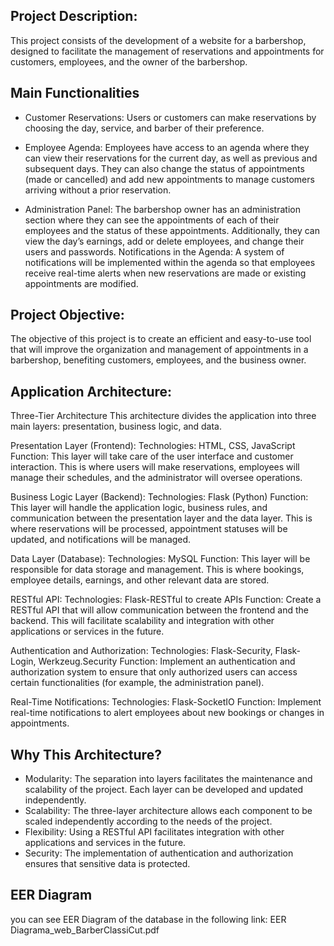## Project Description:
This project consists of the development of a website for a barbershop, designed to facilitate the management of reservations and appointments for customers, employees, and the owner of the barbershop.

## Main Functionalities
* Customer Reservations: Users or customers can make reservations by choosing the day, service, and barber of their preference.
  
* Employee Agenda: Employees have access to an agenda where they can view their reservations for the current day, as well as previous and
subsequent days. They can also change the status of appointments (made or cancelled) and add new appointments to manage customers arriving without a prior reservation.

* Administration Panel: The barbershop owner has an administration section where they can see the appointments of each of their employees and the status of these appointments. Additionally, they can view the day’s earnings, add or delete employees, and change their users and passwords.
Notifications in the Agenda: A system of notifications will be implemented within the agenda so that employees receive real-time alerts when new reservations are made or existing appointments are modified.

## Project Objective:
The objective of this project is to create an efficient and easy-to-use tool that will improve the organization and management of appointments in a barbershop, benefiting customers, employees, and the business owner.

## Application Architecture:
Three-Tier Architecture
This architecture divides the application into three main layers: presentation, business logic, and data.

Presentation Layer (Frontend):
Technologies: HTML, CSS, JavaScript
Function: This layer will take care of the user interface and customer interaction. This is where users will make reservations, employees will manage their schedules, and the administrator will oversee operations.

Business Logic Layer (Backend):
Technologies: Flask (Python)
Function: This layer will handle the application logic, business rules, and communication between the presentation layer and the data layer. This is where reservations will be processed, appointment statuses will be updated, and notifications will be managed.

Data Layer (Database):
Technologies: MySQL
Function: This layer will be responsible for data storage and management. This is where bookings, employee details, earnings, and other relevant data are stored.

RESTful API:
Technologies: Flask-RESTful to create APIs
Function: Create a RESTful API that will allow communication between the frontend and the backend. This will facilitate scalability and integration with other applications or services in the future.

Authentication and Authorization:
Technologies: Flask-Security, Flask-Login, Werkzeug.Security
Function: Implement an authentication and authorization system to ensure that only authorized users can access certain functionalities (for example, the administration panel).

Real-Time Notifications:
Technologies: Flask-SocketIO
Function: Implement real-time notifications to alert employees about new bookings or changes in appointments.

## Why This Architecture?
* Modularity: The separation into layers facilitates the maintenance and scalability of the project. Each layer can be developed and updated independently.
* Scalability: The three-layer architecture allows each component to be scaled independently according to the needs of the project.
* Flexibility: Using a RESTful API facilitates integration with other applications and services in the future.
* Security: The implementation of authentication and authorization ensures that sensitive data is protected.

## EER Diagram
you can see EER Diagram of the database in the following link: EER Diagrama_web_BarberClassiCut.pdf
